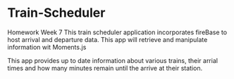 # Train-Scheduler
Homework Week 7
This train scheduler application incorporates fireBase to host arrival and departure data. This app will retrieve and manipulate information wit Moments.js

This app provides up to date information about various trains, their arrial times and how many minutes remain until the arrive at their station. 
